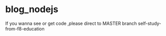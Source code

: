 # blog_nodejs


If you wanna see or get code ,please direct to MASTER branch
<space><space>
self-study-from-f8-education
